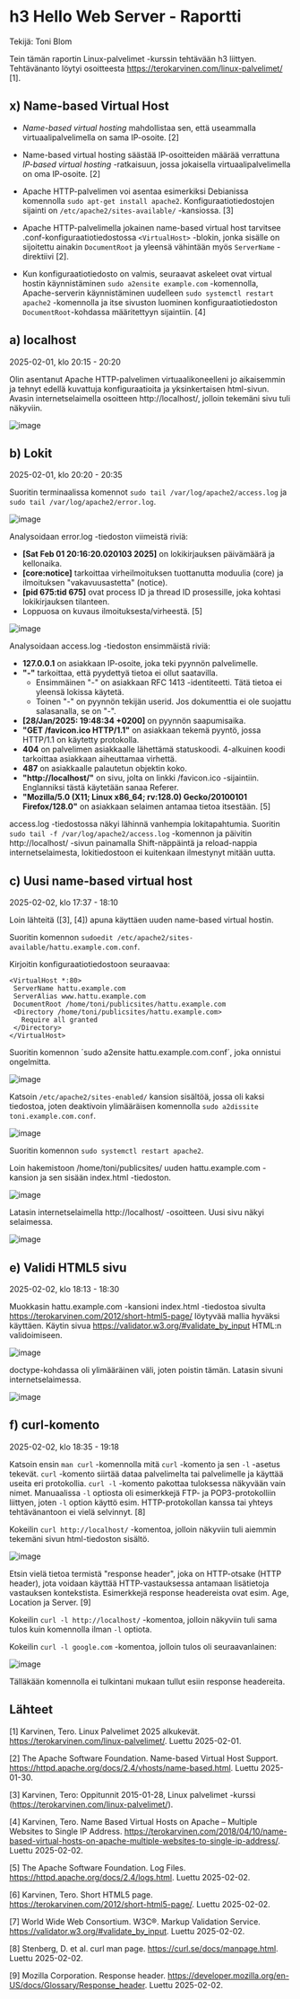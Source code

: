 # h3 Hello Web Server - Raportti
Tekijä: Toni Blom

Tein tämän raportin Linux-palvelimet -kurssin tehtävään h3 liittyen. Tehtävänanto löytyi osoitteesta https://terokarvinen.com/linux-palvelimet/ [1].

## x) Name-based Virtual Host

* *Name-based virtual hosting* mahdollistaa sen, että useammalla virtuaalipalvelimella on sama IP-osoite. [2]

* Name-based virtual hosting säästää IP-osoitteiden määrää verrattuna *IP-based virtual hosting* -ratkaisuun, jossa jokaisella virtuaalipalvelimella on oma IP-osoite. [2]

* Apache HTTP-palvelimen voi asentaa esimerkiksi Debianissa komennolla `sudo apt-get install apache2`. Konfiguraatiotiedostojen sijainti on `/etc/apache2/sites-available/` -kansiossa. [3]

* Apache HTTP-palvelimella jokainen name-based virtual host tarvitsee .conf-konfiguraatiotiedostossa `<VirtualHost>` -blokin, jonka sisälle on sijoitettu ainakin `DocumentRoot` ja yleensä vähintään myös `ServerName` -direktiivi [2].

* Kun konfiguraatiotiedosto on valmis, seuraavat askeleet ovat virtual hostin käynnistäminen `sudo a2ensite example.com` -komennolla, Apache-serverin käynnistäminen uudelleen `sudo systemctl restart apache2` -komennolla ja itse sivuston luominen konfiguraatiotiedoston `DocumentRoot`-kohdassa määritettyyn sijaintiin. [4]

## a) localhost

2025-02-01, klo 20:15 - 20:20

Olin asentanut Apache HTTP-palvelimen virtuaalikoneelleni jo aikaisemmin ja tehnyt edellä kuvattuja konfiguraatioita ja yksinkertaisen html-sivun. Avasin internetselaimella osoitteen http://localhost/, jolloin tekemäni sivu tuli näkyviin.

![image](https://github.com/user-attachments/assets/f41bb18b-e0a8-4cc0-804e-1d47222d1da4)

## b) Lokit

2025-02-01, klo 20:20 - 20:35

Suoritin terminaalissa komennot `sudo tail /var/log/apache2/access.log` ja `sudo tail /var/log/apache2/error.log`.

![image](https://github.com/user-attachments/assets/cb6ccd68-9545-4cc7-aaee-af5014bfbf04)

Analysoidaan error.log -tiedoston viimeistä riviä:
* **[Sat Feb 01 20:16:20.020103 2025]** on lokikirjauksen päivämäärä ja kellonaika.
* **[core:notice]** tarkoittaa virheilmoituksen tuottanutta moduulia (core) ja ilmoituksen "vakavuusastetta" (notice).
* **[pid 675:tid 675]** ovat process ID ja thread ID prosessille, joka kohtasi lokikirjauksen tilanteen.
* Loppuosa on kuvaus ilmoituksesta/virheestä. [5]

![image](https://github.com/user-attachments/assets/257ab9e2-eeb1-453a-8604-352708489dc2)

Analysoidaan access.log -tiedoston ensimmäistä riviä:
* **127.0.0.1** on asiakkaan IP-osoite, joka teki pyynnön palvelimelle.
* **"-"** tarkoittaa, että pyydettyä tietoa ei ollut saatavilla.
  * Ensimmäinen "-" on asiakkaan RFC 1413 -identiteetti. Tätä tietoa ei yleensä lokissa käytetä.
  * Toinen "-" on pyynnön tekijän userid. Jos dokumenttia ei ole suojattu salasanalla, se on "-".
* **[28/Jan/2025: 19:48:34 +0200]** on pyynnön saapumisaika.
* **"GET /favicon.ico HTTP/1.1"** on asiakkaan tekemä pyyntö, jossa HTTP/1.1 on käytetty protokolla.
* **404** on palvelimen asiakkaalle lähettämä statuskoodi. 4-alkuinen koodi tarkoittaa asiakkaan aiheuttamaa virhettä.
* **487** on asiakkaalle palautetun objektin koko.
* **"http://localhost/"** on sivu, jolta on linkki /favicon.ico -sijaintiin. Englanniksi tästä käytetään sanaa Referer.
* **"Mozilla/5.0 (X11; Linux x86_64; rv:128.0) Gecko/20100101 Firefox/128.0"** on asiakkaan selaimen antamaa tietoa itsestään. [5]

access.log -tiedostossa näkyi lähinnä vanhempia lokitapahtumia. Suoritin `sudo tail -f /var/log/apache2/access.log` -komennon ja päivitin http://localhost/ -sivun painamalla Shift-näppäintä ja reload-nappia internetselaimesta, lokitiedostoon ei kuitenkaan ilmestynyt mitään uutta.

## c) Uusi name-based virtual host

2025-02-02, klo 17:37 - 18:10

Loin lähteitä ([3], [4]) apuna käyttäen uuden name-based virtual hostin.

Suoritin komennon `sudoedit /etc/apache2/sites-available/hattu.example.com.conf`.

Kirjoitin konfiguraatiotiedostoon seuraavaa:
```
<VirtualHost *:80>
 ServerName hattu.example.com
 ServerAlias www.hattu.example.com
 DocumentRoot /home/toni/publicsites/hattu.example.com
 <Directory /home/toni/publicsites/hattu.example.com>
   Require all granted
 </Directory>
</VirtualHost>
```
Suoritin komennon ´sudo a2ensite hattu.example.com.conf´, joka onnistui ongelmitta.

![image](https://github.com/user-attachments/assets/da0c8a4e-72d4-43c0-b4c8-997f890d45b0)

Katsoin `/etc/apache2/sites-enabled/` kansion sisältöä, jossa oli kaksi tiedostoa, joten deaktivoin ylimääräisen komennolla `sudo a2dissite toni.example.com.conf`.

![image](https://github.com/user-attachments/assets/2067257b-9b9e-4a58-9662-4ba442e5d30f)

Suoritin komennon `sudo systemctl restart apache2`.

Loin hakemistoon /home/toni/publicsites/ uuden hattu.example.com -kansion ja sen sisään index.html -tiedoston.

![image](https://github.com/user-attachments/assets/e079cb76-1ce0-4ef1-8094-b959d528eb4f)

Latasin internetselaimella http://localhost/ -osoitteen. Uusi sivu näkyi selaimessa.

![image](https://github.com/user-attachments/assets/145584b9-ae7f-42e7-b0ec-504e4019d201)

## e) Validi HTML5 sivu

2025-02-02, klo 18:13 - 18:30

Muokkasin hattu.example.com -kansioni index.html -tiedostoa sivulta https://terokarvinen.com/2012/short-html5-page/ löytyvää mallia hyväksi käyttäen. Käytin sivua https://validator.w3.org/#validate_by_input HTML:n validoimiseen.

![image](https://github.com/user-attachments/assets/b0ed58a9-e4d7-4e80-870a-84fc65869a20)

doctype-kohdassa oli ylimääräinen väli, joten poistin tämän. Latasin sivuni internetselaimessa.

![image](https://github.com/user-attachments/assets/d16d4804-dd13-4586-ba37-2e46b6c780e4)

## f) curl-komento

2025-02-02, klo 18:35 - 19:18

Katsoin ensin `man curl` -komennolla mitä `curl` -komento ja sen `-l` -asetus tekevät. `curl` -komento siirtää dataa palvelimelta tai palvelimelle ja käyttää useita eri protokollia. `curl -l` -komento pakottaa tuloksessa näkyvään vain nimet. Manuaalissa `-l` optiosta oli esimerkkejä FTP- ja POP3-protokolliin liittyen, joten `-l` option käyttö esim. HTTP-protokollan kanssa tai yhteys tehtävänantoon ei vielä selvinnyt. [8]

Kokeilin `curl http://localhost/` -komentoa, jolloin näkyviin tuli aiemmin tekemäni sivun html-tiedoston sisältö.

![image](https://github.com/user-attachments/assets/8612c2fe-5375-4bd1-937f-42d5e3ed42ff)

Etsin vielä tietoa termistä "response header", joka on HTTP-otsake (HTTP header), jota voidaan käyttää HTTP-vastauksessa antamaan lisätietoja vastauksen kontekstista. Esimerkkejä response headereista ovat esim. Age, Location ja Server. [9]

Kokeilin `curl -l http://localhost/` -komentoa, jolloin näkyviin tuli sama tulos kuin komennolla ilman `-l` optiota.

Kokeilin `curl -l google.com` -komentoa, jolloin tulos oli seuraavanlainen:

![image](https://github.com/user-attachments/assets/45bd0b8f-a72e-4865-a1a0-d220aca9813d)

Tälläkään komennolla ei tulkintani mukaan tullut esiin response headereita.

## 



## Lähteet

[1] Karvinen, Tero. Linux Palvelimet 2025 alkukevät. https://terokarvinen.com/linux-palvelimet/. Luettu 2025-02-01.

[2] The Apache Software Foundation. Name-based Virtual Host Support. https://httpd.apache.org/docs/2.4/vhosts/name-based.html. Luettu 2025-01-30.

[3] Karvinen, Tero: Oppitunnit 2015-01-28, Linux palvelimet -kurssi (https://terokarvinen.com/linux-palvelimet/). 

[4] Karvinen, Tero. Name Based Virtual Hosts on Apache – Multiple Websites to Single IP Address. https://terokarvinen.com/2018/04/10/name-based-virtual-hosts-on-apache-multiple-websites-to-single-ip-address/. Luettu 2025-02-02.

[5] The Apache Software Foundation. Log Files. https://httpd.apache.org/docs/2.4/logs.html. Luettu 2025-02-02.

[6] Karvinen, Tero. Short HTML5 page. https://terokarvinen.com/2012/short-html5-page/. Luettu 2025-02-02.

[7] World Wide Web Consortium. W3C®. Markup Validation Service. https://validator.w3.org/#validate_by_input. Luettu 2025-02-02.

[8] Stenberg, D. et al. curl man page. https://curl.se/docs/manpage.html. Luettu 2025-02-02.

[9] Mozilla Corporation. Response header. https://developer.mozilla.org/en-US/docs/Glossary/Response_header. Luettu 2025-02-02.
